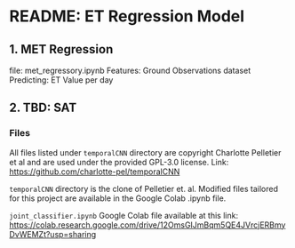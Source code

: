 # README: ET Regression Model
## 1. MET Regression
file: met_regressory.ipynb
Features: Ground Observations dataset
Predicting: ET Value per day

## 2. TBD: SAT
### Files
All files listed under `temporalCNN` directory are copyright Charlotte Pelletier et al and are used under the provided GPL-3.0 license. 
Link: https://github.com/charlotte-pel/temporalCNN

`temporalCNN` directory is the clone of Pelletier et. al. Modified files tailored for this project are available in the Google Colab .ipynb file.

`joint_classifier.ipynb` Google Colab file available at this link: https://colab.research.google.com/drive/12OmsGIJmBqm5QE4JVrcjERBmyDvWEMZt?usp=sharing
 

